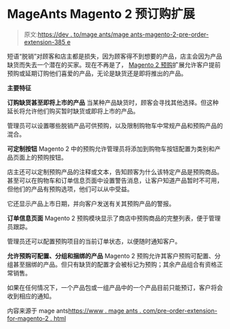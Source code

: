 # MageAnts Magento 2 预订购扩展

> 原文:[https://dev . to/mage ants/mage ants-magento-2-pre-order-extension-385 e](https://dev.to/mageants/mageants-magento-2-pre-order-extension-385e)

短语“脱销”对顾客和店主都是损失，因为顾客得不到想要的产品，店主会因为产品缺货而失去一个潜在的买家。现在不再是了， [Magento 2 预购](https://www.mageants.com/pre-order-extension-for-magento-2.html)扩展允许客户提前预购或延期订购他们喜爱的产品，无论是缺货还是即将推出的产品。

**主要特征**

**订购缺货甚至即将上市的产品**
当某种产品缺货时，顾客会寻找其他选择。但这种延长将允许他们购买暂时缺货或即将上市的产品。

管理员可以设置哪些脱销产品可供预购，以及限制购物车中常规产品和预购产品的混合。

**可定制按钮**
Magento 2 中的预购允许管理员将添加到购物车按钮配置为类别和产品页面上的预购按钮。

店主还可以定制预购产品的注释或文本，告知顾客为什么该特定产品是预购商品。甚至可以在购物车和订单信息页面中设置警告消息，让客户知道产品暂时不可用，但他们的产品有预购选项，他们可以从中受益。

它还显示产品上市日期，并向客户发送有关其预购产品的警报。

**订单信息页面**
Magento 2 预购模块显示了商店中预购商品的完整列表，便于管理员跟踪。

管理员还可以配置预购项目的当前订单状态，以便随时通知客户。

**允许预购可配置、分组和捆绑的产品**
Magento 2 预购允许其客户预购可配置、分组甚至捆绑的产品。但只有缺货的配置才会被标记为预购；其余产品组合有资格正常销售。

如果在任何情况下，一个产品包或一组产品中的一个产品目前只能预订，客户将会收到相应的通知。

内容来源于 mage ants[https://www . mage ants . com/pre-order-extension-for-magento-2 . html](https://www.mageants.com/pre-order-extension-for-magento-2.html)